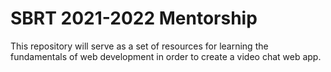 # SBRT 2021-2022 Mentorship

This repository will serve as a set of resources for learning the fundamentals of web development in order to create a video chat web app.
